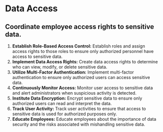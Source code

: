 # Data Access

## Coordinate employee access rights to sensitive data.

1. **Establish Role-Based Access Control:** Establish roles and assign access rights to those roles to ensure only authorized personnel have access to sensitive data.
2. **Implement Data Access Rights:** Create data access rights to determine who can view, modify, or delete sensitive data.
3. **Utilize Multi-Factor Authentication:** Implement multi-factor authentication to ensure only authorized users can access sensitive data.
4. **Continuously Monitor Access:** Monitor user access to sensitive data and alert administrators when suspicious activity is detected.
5. **Institute Data Encryption:** Encrypt sensitive data to ensure only authorized users can read and interpret the data.
6. **Track User Activity:** Track user activities to ensure that access to sensitive data is used for authorized purposes only.
7. **Educate Employees:** Educate employees about the importance of data security and the risks associated with mishandling sensitive data.



